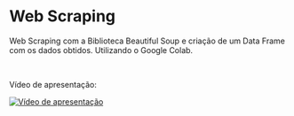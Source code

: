 # Web Scraping
Web Scraping com a Biblioteca Beautiful Soup e criação de um Data Frame com os dados obtidos. 
Utilizando o Google Colab. 

<br>

Vídeo de apresentação:

[![Vídeo de apresentação](https://img.youtube.com/vi/2ri4M4fgLRc/maxresdefault.jpg)](https://youtu.be/2ri4M4fgLRc "Apresentação")
